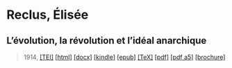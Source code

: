 # Reclus, Élisée
## L’évolution, la révolution et l’idéal anarchique

> 1914,  <a title="Source XML/TEI" class="mime48 tei" href="https://hurlus.github.io/tei/reclus1897_ideal-anarchique.xml">[TEI]</a>  <a title="HTML une page" class="mime48 html" href="https://hurlus.github.io/reclus1897_ideal-anarchique/reclus1897_ideal-anarchique.html">[html]</a>  <a title="Bureautique (LibreOffice, MS.Word)" class="mime48 docx" href="https://hurlus.github.io/reclus1897_ideal-anarchique/reclus1897_ideal-anarchique.docx">[docx]</a>  <a title="Amazon.kindle" class="mime48 mobi" href="https://hurlus.github.io/reclus1897_ideal-anarchique/reclus1897_ideal-anarchique.mobi">[kindle]</a>  <a title="EPUB, pour liseuses et téléphones" class="mime48 epub" href="https://hurlus.github.io/reclus1897_ideal-anarchique/reclus1897_ideal-anarchique.epub">[epub]</a>  <a title="LaTeX" class="mime48 tex" href="https://hurlus.github.io/reclus1897_ideal-anarchique/reclus1897_ideal-anarchique.tex">[TeX]</a>  <a title="PDF à imprimer, A4 2 colonnes" class="mime48 pdf" href="https://hurlus.github.io/reclus1897_ideal-anarchique/reclus1897_ideal-anarchique.pdf">[pdf]</a>  <a title="PDF à lire, A5 une colonne" class="mime48 a5" href="https://hurlus.github.io/reclus1897_ideal-anarchique/reclus1897_ideal-anarchique_a5.pdf">[pdf a5]</a>  <a title="Brochure à agrafer, pdf imposé pour imprimante recto/verso" class="mime48 brochure" href="https://hurlus.github.io/reclus1897_ideal-anarchique/reclus1897_ideal-anarchique_brochure.pdf">[brochure]</a> 
